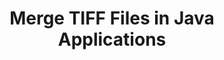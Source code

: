 ---
############################# Static ############################
layout: "autogen"
draft: false
path: "merger/java/tiff/"
otherformats: BMP CSV DOC DOCM DOCX DOT DOTM DOTX EPUB HTML MHT MHTML ODP ODS ODT OTP OTT PDF PNG POTM POTX PPS PPSM PPSX PPT PPTM PPTX PS RTF TEX TIF TSV TXT VDX VSDM VSDX VSSM VSSX VSTM VSTX VSX VTX XLAM XLS XLSB XLSM XLSX XLT XLTM XLTX XPS

############################# Head ############################
head_title: "Merge TIFF Files via Java & J2SE Documents Merger API"
head_description: "Merge multiple TIFF files into a single file using Java documents merger API with all data, style and formatting as the source documents."

############################# Header ############################
title: "Merge TIFF Files in Java Applications"
description: "Merge multiple TIFF files into a single file using Java documents merger API. Merge selected pages or page ranges from various source documents into a single resultant document with all data, style and formatting as the source documents."

############################# SubMenu ############################
submenu:
    enable: true

############################# About ############################
about:
    enable: true
    title: "GroupDocs.Merger for Java API"
    content: |
        GroupDocs.Merger for Java library offers a simple solution to safely merge & split between a wide range of document formats including PDF, Microsoft Office (Word, Excel, PowerPoint, OneNote), OpenDocument, HTML, images and many others within .NET applications. By adding just a few lines of the code, perform several document operations such as move, remove, rotate, swap, extract or change the orientation of pages within the documents. The documents merging API also supports previewing document pages as an image to analyse the document structure, formatting and content on the page.
        
        GroupDocs.Merger APIs are well supported on all major operating systems and Java versions including J2SE 7.0 (1.7), J2SE 8.0 (1.8) and Java 10.

############################# Steps ############################
steps:
    enable: true
    title_left: "Merge Two or More TIFF Files in Java"
    content_left: |
        [GroupDocs.Merger](https://products.groupdocs.com/merger/java/) makes it easy for Java developers to merge multiple TIFF files by implementing a few easy steps.

        *   Create an instance of **Merger** class and load TIFF file.
        *   Call **Join** method of **Merger** class instance and load another TIFF file.
        *   Call **Save** method of **Merger** class instance to save the merged document.
        
    title_right: "System Requirements"
    content_right: |
        Before executing the code example below, please make sure that you have the following prerequisites installed on your system.

        *   Operating Systems: Microsoft Windows, Linux, MacOS
        *   Development Environments: NetBeans, IntelliJ IDEA, Eclipse
        *   Frameworks: Java 7 (1.7) and above
        *   Download the latest version of GroupDocs.Merger for Java from [Maven](https://repository.groupdocs.com/webapp/#/artifacts/browse/tree/General/repo/com/groupdocs/groupdocs-merger)
        
    code: |
        ```java
        // Merge TIFF files using GroupDocs.Merger for Java API
        // Instantiate Merger with input TIFF document
        Merger merger = new Merger("input_1.tiff");
        
        // Call Join method of Merger class instance and pass second source document path
        merger.join("input_2.tiff");
            
        // Call Save method of Merger class instance to save merged document
        merger.save("merged-file.tiff");        
        ```        


demos:
    enable: true
        

about_formats:
    enable: true


more_formats:
    enable: true


back_to_top:
    enable: true
---